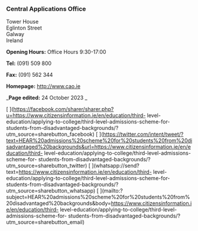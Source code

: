 ###  Central Applications Office

Tower House  
Eglinton Street  
Galway  
Ireland

**Opening Hours:** Office Hours 9:30-17:00

**Tel:** (091) 509 800

**Fax:** (091) 562 344

**Homepage:** [ http://www.cao.ie ](http://www.cao.ie)

_**Page edited:** 24 October 2023 _

[
](https://facebook.com/sharer/sharer.php?u=https://www.citizensinformation.ie/en/education/third-
level-education/applying-to-college/third-level-admissions-scheme-for-
students-from-disadvantaged-backgrounds/?utm_source=sharebutton_facebook) [
](https://twitter.com/intent/tweet/?text=HEAR%20admissions%20scheme%20for%20students%20from%20disadvantaged%20backgrounds&url=https://www.citizensinformation.ie/en/education/third-
level-education/applying-to-college/third-level-admissions-scheme-for-
students-from-disadvantaged-backgrounds/?utm_source=sharebutton_twitter) [
](whatsapp://send?text=https://www.citizensinformation.ie/en/education/third-
level-education/applying-to-college/third-level-admissions-scheme-for-
students-from-disadvantaged-backgrounds/?utm_source=sharebutton_whatsapp) [
](mailto:?subject=HEAR%20admissions%20scheme%20for%20students%20from%20disadvantaged%20backgrounds&body=https://www.citizensinformation.ie/en/education/third-
level-education/applying-to-college/third-level-admissions-scheme-for-
students-from-disadvantaged-backgrounds/?utm_source=sharebutton_email) [
](javascript:void\(0\))
